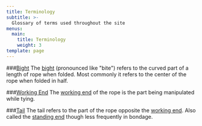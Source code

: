 ```yaml
---
title: Terminology
subtitle: >-
  Glossary of terms used throughout the site
menus:
  main:
    title: Terminology
    weight: 3
template: page
---
```


###[Bight](#bight)
The [bight](https://en.wikipedia.org/wiki/Bight_(knot)) (pronounced like "bite") refers to the curved part of a length of rope when folded. Most commonly it refers to the center of the rope when folded in half.

###[Working End](#working-end)
The [working end](https://en.wikipedia.org/wiki/List_of_knot_terminology#Working_end) of the rope is the part being manipulated while tying.

###[Tail](#tail)
The tail refers to the part of the rope opposite the [working end](#working-end). Also called the [standing end](https://en.wikipedia.org/wiki/List_of_knot_terminology#Standing_end) though less frequently in bondage.